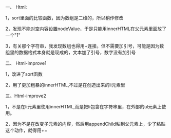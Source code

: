一、 Html:

1，sort里面的比较函数，因为数组是二维的，所以稍作修改 

2，发现不能对空内容设置nodeValue，于是只能用innerHTML在父元素里面放了一个"1"

3，有关那个字符串，我发现数组也得用+连接。但不需要加引号，可能是因为数组里的数据格式本身就是现成的，文本加了引号，数字没有加引号

二、 Html-improve1

1，改进了sort函数

2，用了更加粗暴的innerHTML,不过是在创造出来的li元素里

三、Html-improve2

1，不是在li元素里使用innerHTML,而是把li包含在字符串里，在外部的ul元素上使用。

2，因为不是在改变子元素的内容，然后用appendChild粘到父元素上，少了粘贴这个动作，就得用+=
